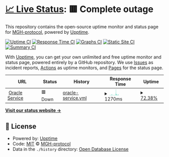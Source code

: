# [📈 Live Status](https://MGH-protocol.github.io/status): <!--live status--> **🟥 Complete outage**

This repository contains the open-source uptime monitor and status page for [MGH-protocol](https://MGH-protocol.github.io/status), powered by [Upptime](https://github.com/upptime/upptime).

[![Uptime CI](https://github.com/MGH-protocol/status/workflows/Uptime%20CI/badge.svg)](https://github.com/MGH-protocol/status/actions?query=workflow%3A%22Uptime+CI%22)
[![Response Time CI](https://github.com/MGH-protocol/status/workflows/Response%20Time%20CI/badge.svg)](https://github.com/MGH-protocol/status/actions?query=workflow%3A%22Response+Time+CI%22)
[![Graphs CI](https://github.com/MGH-protocol/status/workflows/Graphs%20CI/badge.svg)](https://github.com/MGH-protocol/status/actions?query=workflow%3A%22Graphs+CI%22)
[![Static Site CI](https://github.com/MGH-protocol/status/workflows/Static%20Site%20CI/badge.svg)](https://github.com/MGH-protocol/status/actions?query=workflow%3A%22Static+Site+CI%22)
[![Summary CI](https://github.com/MGH-protocol/status/workflows/Summary%20CI/badge.svg)](https://github.com/MGH-protocol/status/actions?query=workflow%3A%22Summary+CI%22)

With [Upptime](https://upptime.js.org), you can get your own unlimited and free uptime monitor and status page, powered entirely by a GitHub repository. We use [Issues](https://github.com/MGH-protocol/status/issues) as incident reports, [Actions](https://github.com/MGH-protocol/status/actions) as uptime monitors, and [Pages](https://MGH-protocol.github.io/status) for the status page.

<!--start: status pages-->
<!-- This summary is generated by Upptime (https://github.com/upptime/upptime) -->
<!-- Do not edit this manually, your changes will be overwritten -->
<!-- prettier-ignore -->
| URL | Status | History | Response Time | Uptime |
| --- | ------ | ------- | ------------- | ------ |
| <img alt="" src="https://icons.duckduckgo.com/ip3/node.mgh.finance.ico" height="13"> [Oracle Service](https://node.mgh.finance/pricing?callOrPut=call&nonce=0&strike=1474130000&maturity=86400&buyer=0xda36a69F364f29F7f7Dd7348E1Cf473168F59bB9) | 🟥 Down | [oracle-service.yml](https://github.com/MGH-protocol/status/commits/HEAD/history/oracle-service.yml) | <details><summary><img alt="Response time graph" src="./graphs/oracle-service/response-time-week.png" height="20"> 1270ms</summary><br><a href="https://MGH-protocol.github.io/status/history/oracle-service"><img alt="Response time 1051" src="https://img.shields.io/endpoint?url=https%3A%2F%2Fraw.githubusercontent.com%2FMGH-protocol%2Fstatus%2FHEAD%2Fapi%2Foracle-service%2Fresponse-time.json"></a><br><a href="https://MGH-protocol.github.io/status/history/oracle-service"><img alt="24-hour response time 1448" src="https://img.shields.io/endpoint?url=https%3A%2F%2Fraw.githubusercontent.com%2FMGH-protocol%2Fstatus%2FHEAD%2Fapi%2Foracle-service%2Fresponse-time-day.json"></a><br><a href="https://MGH-protocol.github.io/status/history/oracle-service"><img alt="7-day response time 1270" src="https://img.shields.io/endpoint?url=https%3A%2F%2Fraw.githubusercontent.com%2FMGH-protocol%2Fstatus%2FHEAD%2Fapi%2Foracle-service%2Fresponse-time-week.json"></a><br><a href="https://MGH-protocol.github.io/status/history/oracle-service"><img alt="30-day response time 1051" src="https://img.shields.io/endpoint?url=https%3A%2F%2Fraw.githubusercontent.com%2FMGH-protocol%2Fstatus%2FHEAD%2Fapi%2Foracle-service%2Fresponse-time-month.json"></a><br><a href="https://MGH-protocol.github.io/status/history/oracle-service"><img alt="1-year response time 1051" src="https://img.shields.io/endpoint?url=https%3A%2F%2Fraw.githubusercontent.com%2FMGH-protocol%2Fstatus%2FHEAD%2Fapi%2Foracle-service%2Fresponse-time-year.json"></a></details> | <details><summary><a href="https://MGH-protocol.github.io/status/history/oracle-service">72.38%</a></summary><a href="https://MGH-protocol.github.io/status/history/oracle-service"><img alt="All-time uptime 21.61%" src="https://img.shields.io/endpoint?url=https%3A%2F%2Fraw.githubusercontent.com%2FMGH-protocol%2Fstatus%2FHEAD%2Fapi%2Foracle-service%2Fuptime.json"></a><br><a href="https://MGH-protocol.github.io/status/history/oracle-service"><img alt="24-hour uptime 98.43%" src="https://img.shields.io/endpoint?url=https%3A%2F%2Fraw.githubusercontent.com%2FMGH-protocol%2Fstatus%2FHEAD%2Fapi%2Foracle-service%2Fuptime-day.json"></a><br><a href="https://MGH-protocol.github.io/status/history/oracle-service"><img alt="7-day uptime 72.38%" src="https://img.shields.io/endpoint?url=https%3A%2F%2Fraw.githubusercontent.com%2FMGH-protocol%2Fstatus%2FHEAD%2Fapi%2Foracle-service%2Fuptime-week.json"></a><br><a href="https://MGH-protocol.github.io/status/history/oracle-service"><img alt="30-day uptime 21.61%" src="https://img.shields.io/endpoint?url=https%3A%2F%2Fraw.githubusercontent.com%2FMGH-protocol%2Fstatus%2FHEAD%2Fapi%2Foracle-service%2Fuptime-month.json"></a><br><a href="https://MGH-protocol.github.io/status/history/oracle-service"><img alt="1-year uptime 21.61%" src="https://img.shields.io/endpoint?url=https%3A%2F%2Fraw.githubusercontent.com%2FMGH-protocol%2Fstatus%2FHEAD%2Fapi%2Foracle-service%2Fuptime-year.json"></a></details>

<!--end: status pages-->

[**Visit our status website →**](https://MGH-protocol.github.io/status)

## 📄 License

- Powered by: [Upptime](https://github.com/upptime/upptime)
- Code: [MIT](./LICENSE) © [MGH-protocol](https://MGH-protocol.github.io/status)
- Data in the `./history` directory: [Open Database License](https://opendatacommons.org/licenses/odbl/1-0/)
